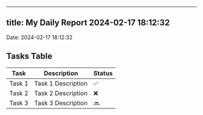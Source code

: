 
---
title: My Daily Report 2024-02-17 18:12:32
---

Date: 2024-02-17 18:12:32

## Tasks Table

| Task | Description | Status |
|------|-------------|--------|
| Task 1 | Task 1 Description | ✅ |
| Task 2 | Task 2 Description | ❌ |
| Task 3 | Task 3 Description | 🔜 |
